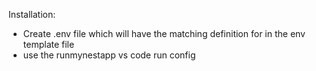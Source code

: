 Installation:
- Create .env file which will have the matching definition for in the env template file
- use the runmynestapp vs code run config

